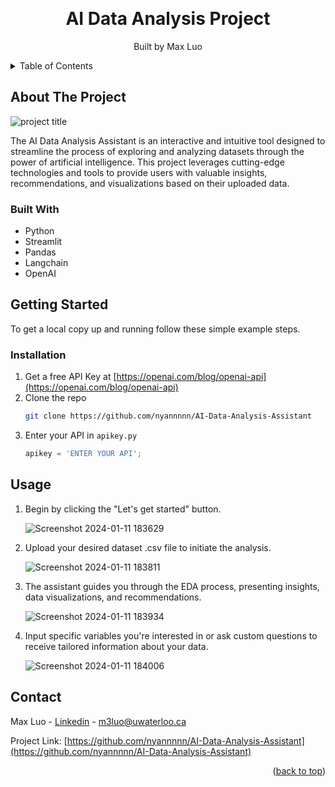 <a name="readme-top"></a>




<!-- PROJECT LOGO -->
<br />
<div align="center">

  <h1 align="center">AI Data Analysis Project</h3>

  <p align="center">
    Built by Max Luo
  </p>
</div>



<!-- TABLE OF CONTENTS -->
<details>
  <summary>Table of Contents</summary>
  <ol>
    <li>
      <a href="#about-the-project">About The Project</a>
      <ul>
        <li><a href="#built-with">Built With</a></li>
      </ul>
    </li>
    <li>
      <a href="#getting-started">Getting Started</a>
      <ul>
        <li><a href="#prerequisites">Prerequisites</a></li>
        <li><a href="#installation">Installation</a></li>
      </ul>
    </li>
    <li><a href="#usage">Usage</a></li>
  </ol>
</details>



<!-- ABOUT THE PROJECT -->
## About The Project

![project title](https://github.com/nyannnnn/AI-Data-Analysis-Assistant/assets/90939473/d8aa99e7-dbdb-49f9-9115-9a93fff79f73)

The AI Data Analysis Assistant is an interactive and intuitive tool designed to streamline the process of exploring and analyzing datasets through the power of artificial intelligence. This project leverages cutting-edge technologies and tools to provide users with valuable insights, recommendations, and visualizations based on their uploaded data.



### Built With

* Python
* Streamlit
* Pandas
* Langchain
* OpenAI


<!-- GETTING STARTED -->
## Getting Started

To get a local copy up and running follow these simple example steps.

### Installation

1. Get a free API Key at [https://openai.com/blog/openai-api](https://openai.com/blog/openai-api)
2. Clone the repo
   ```sh
   git clone https://github.com/nyannnnn/AI-Data-Analysis-Assistant
   ```
3. Enter your API in `apikey.py`
   ```py
   apikey = 'ENTER YOUR API';
   ```


<!-- USAGE EXAMPLES -->
## Usage

1. Begin by clicking the "Let's get started" button.

   ![Screenshot 2024-01-11 183629](https://github.com/nyannnnn/AI-Data-Analysis-Assistant/assets/90939473/656dec9c-000c-47b2-a1ce-b8c434130e18)

3. Upload your desired dataset .csv file to initiate the analysis.

   ![Screenshot 2024-01-11 183811](https://github.com/nyannnnn/AI-Data-Analysis-Assistant/assets/90939473/bff7e2ce-79ed-4469-92d2-b0ebe1eb6d3c)

4. The assistant guides you through the EDA process, presenting insights, data visualizations, and recommendations.

   ![Screenshot 2024-01-11 183934](https://github.com/nyannnnn/AI-Data-Analysis-Assistant/assets/90939473/e4a2f482-76a4-4e4d-9008-e20229b6bdef)

6. Input specific variables you're interested in or ask custom questions to receive tailored information about your data.

   ![Screenshot 2024-01-11 184006](https://github.com/nyannnnn/AI-Data-Analysis-Assistant/assets/90939473/7ecf50c6-6e7a-4de0-8c39-58ba92ee57a1)



<!-- CONTACT -->
## Contact

Max Luo - [Linkedin](https://www.linkedin.com/in/ming-luo-uw/) - m3luo@uwaterloo.ca

Project Link: [https://github.com/nyannnnn/AI-Data-Analysis-Assistant](https://github.com/nyannnnn/AI-Data-Analysis-Assistant)

<p align="right">(<a href="#readme-top">back to top</a>)</p>
